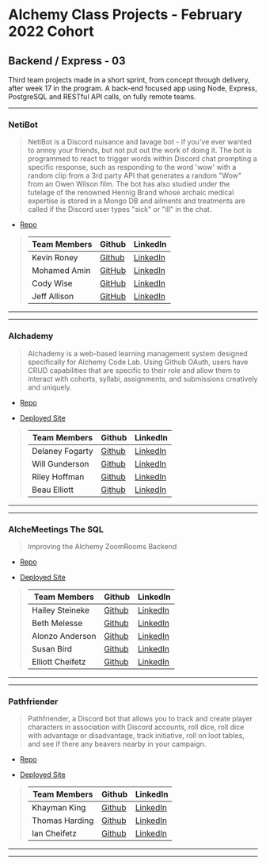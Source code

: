 # Alchemy Class Projects - February 2022 Cohort

## Backend / Express - 03

Third team projects made in a short sprint, from concept through delivery, after week 17 in the program.  A back-end focused app using Node, Express, PostgreSQL and RESTful API calls, on fully remote teams.
___

### NetiBot

> NetiBot is a Discord nuisance and lavage bot - if you've ever wanted to annoy your friends, but not put out the work of doing it. The bot is programmed to react to trigger words within Discord chat prompting a specific response, such as responding to the word 'wow' with a random clip from a 3rd party API that generates a random "Wow" from an Owen Wilson film. The bot has also studied under the tutelage of the renowned Hennig Brand whose archaic medical expertise is stored in a Mongo DB and ailments and treatments are called if the Discord user types "sick" or "ill" in the chat.

* [Repo](https://github.com/NetiBot/NetiBotApp)

>| Team Members  | Github  | LinkedIn  |
>|---|---|---|
>| Kevin Roney| [Github](https://github.com/Kevin-Roney)   | [LinkedIn](https://www.linkedin.com/in/kevin-roney/)   |
>| Mohamed Amin | [GitHub](https://github.com/taha-amin) | [LinkedIn](https://www.linkedin.com/in/mohaamin/) |
>| Cody Wise | [GitHub](https://github.com/Cody-Wise) | [LinkedIn](https://www.linkedin.com/in/codyawise/) |
>| Jeff Allison | [GitHub](https://github.com/JeffreyAllison) | [LinkedIn](https://www.linkedin.com/in/jeffrey-m-allison/) |

___
___

### Alchademy

> Alchademy is a web-based learning management system designed specifically for Alchemy Code Lab. Using Github OAuth, users have CRUD capabilities that are specific to their role and allow them to interact with cohorts, syllabi, assignments, and submissions creatively and uniquely.

* [Repo](https://github.com/Alchademy/Alchademy-backend)

* [Deployed Site](https://alchademy.netlify.app/)

>| Team Members  | Github  | LinkedIn  |
>|---|---|---|
>| Delaney Fogarty| [Github](https://github.com/delaneyfogarty)   | [LinkedIn](https://www.linkedin.com/in/delaney-fogarty/)   |
>|  Will Gunderson | [Github](https://github.com/willgundy)  |  [LinkedIn](https://www.linkedin.com/in/will-gunderson/)  |
>|  Riley Hoffman| [Github](https://github.com/@rileyjhoff)  |  [LinkedIn](https://www.linkedin.com/in/riley-j-hoffman/)  |
>| Beau Elliott |  [Github](https://github.com/@belliott15)  |  [LinkedIn](https://www.linkedin.com/in/beau-elliott15/)  |

___
___

### AlcheMeetings The SQL

> Improving the Alchemy ZoomRooms Backend

* [Repo](https://github.com/Alchemy-Meeting-Backend/alchemy-meetings-backend)

* [Deployed Site](https://alchemeetings-backend.herokuapp.com/)

>| Team Members  | Github  | LinkedIn  |
>|---|---|---|
>|  Hailey Steineke | [Github](https://github.com/hdsteineke)  |  [LinkedIn](https://www.linkedin.com/in/haileysteineke/)  |
>|  Beth Melesse| [Github](https://github.com/bethmelmtv)  |  [LinkedIn](https://www.linkedin.com/in/bethmel/)  |
>| Alonzo Anderson |  [Github](https://github.com/Anddy123)  |  [LinkedIn](https://www.linkedin.com/in/alonzo-anderson-8a6a27172/)  |
>| Susan Bird |  [Github](https://github.com/SusanBird)  |  [LinkedIn](https://www.linkedin.com/in/susanbird391/)  |
>| Elliott Cheifetz| [Github](https://github.com/ElliottProductions)   | [LinkedIn](https://www.linkedin.com/in/elliott-cheifetz/)   |

___
___

### Pathfriender

> Pathfriender, a Discord bot that allows you to track and create player characters in association with Discord accounts, roll dice, roll dice with advantage or disadvantage, track initiative, roll on loot tables, and see if there any beavers nearby in your campaign.

* [Repo](https://github.com/Pathfriender/pathfriender)

* [Deployed Site](https://path-friender.herokuapp.com/)

>| Team Members  | Github  | LinkedIn  |
>|---|---|---|
>| Khayman King| [Github](https://github.com/KhaymanaKing)   | [LinkedIn](https://www.linkedin.com/in/khaymanaking)   |
>|  Thomas Harding| [Github](https://github.com/ThomHarding)  |  [LinkedIn](https://www.linkedin.com/in/thomas-s-harding/)  |
>|  Ian Cheifetz| [Github](https://github.com/russokai)  |  [LinkedIn](https://www.linkedin.com/in/iancheifetz/)  |

___
___

<!-- ### App Name

> Description 

* [Repo]()

* [Deployed Site]()

>| Team Members  | Github  | LinkedIn  |
>|---|---|---|
>| Name | [Github]()  | [LinkedIn]() |
>| Name | [Github]()  | [LinkedIn]() |
>| Name | [Github]()  | [LinkedIn]() |
>| Name | [Github]()  | [LinkedIn]() |

___
___
 -->
